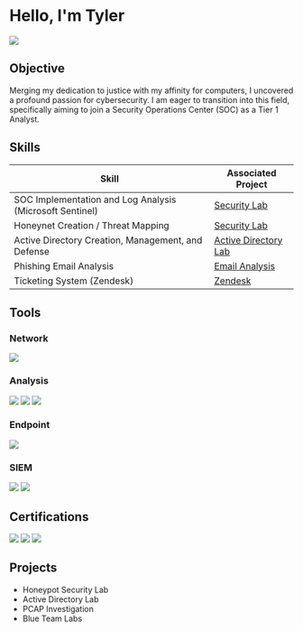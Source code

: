 # Hello, I'm Tyler
<a href="https://www.linkedin.com/in/TyDusseau/"><img src="https://img.shields.io/badge/-LinkedIn-0072b1?&style=for-the-badge&logo=linkedin&logoColor=white" /></a>

## Objective

Merging my dedication to justice with my affinity for computers, I uncovered a profound passion for cybersecurity. I am eager to transition into this field, specifically aiming to join a Security Operations Center (SOC) as a Tier 1 Analyst.

## Skills

| Skill                                         | Associated Project         |
|-----------------------------------------------|----------------------------|
| SOC Implementation and Log Analysis (Microsoft Sentinel)          | <a href="https://github.com/TyDusseau/SecurityLab">Security Lab</a>|
| Honeynet Creation / Threat Mapping | <a href="https://github.com/TyDusseau/SecurityLab">Security Lab</a>|
| Active Directory Creation, Management, and Defense         | <a href="https://github.com/TyDusseau/ADLab">Active Directory Lab</a>|
| Phishing Email Analysis      | <a href="https://github.com/TyDusseau/Email_Analysis">Email Analysis</a> |
| Ticketing System (Zendesk)      | <a href="https://github.com/TyDusseau/Zendesk">Zendesk</a> |

## Tools

### Network
<div>
  <a href="https://www.wireshark.org/" target="_blank"><img src="https://img.shields.io/badge/-Wireshark-1679A7?&style=for-the-badge&logo=Wireshark&logoColor=white" /></a>

</div>

### Analysis
<div>
    <a href="https://gchq.github.io/CyberChef/" target="_blank"><img src="https://img.shields.io/badge/-CyberChef-000000?&style=for-the-badge&logo=CyberChef&logoColor=white" /></a>
  <a href="https://notepad-plus-plus.org/" target="_blank"><img src="https://img.shields.io/badge/-Notepad++-1679A7?&style=for-the-badge&logo=notepad%2B%2B&logoColor=white" /></a>
  <a href="https://mh-nexus.de/en/hxd/" target="_blank"><img src="https://img.shields.io/badge/-HxD-FF0000?&style=for-the-badge&logo=hxd&logoColor=white" /></a>
</div>

### Endpoint
<div>
       <a href="https://www.microsoft.com/en-us/security/business/endpoint-security/microsoft-defender-endpoint" target="_blank"><img src="https://img.shields.io/badge/-Microsoft_Defender_for_Endpoint-00A4EF?&&style=for-the-badge&logo=Microsoft&logoColor=white" /></a>
</div>

### SIEM
<div>
  <a href="https://azure.microsoft.com/en-us/products/microsoft-sentinel" target="_blank"><img src="https://img.shields.io/badge/-Microsoft_Sentinel-0078D4?&style=for-the-badge&logo=Microsoft&logoColor=white" /></a>
  <a href="https://www.splunk.com/" target="_blank"><img src="https://img.shields.io/badge/-Splunk-000000?&style=for-the-badge&logo=Splunk&logoColor=white" /></a>

</div>

## Certifications
<div>
  <a href="https://grow.google/certificates/cybersecurity" target="_blank"><img src="https://img.shields.io/badge/-Google_Cybersecurity_Professional-4285F4?&style=for-the-badge&logo=google&logoColor=white" /></a>
  <a href="https://www.qualys.com/training/course/vulnerability-management/" target="_blank"><img src="https://img.shields.io/badge/-Qualys_Vulnerability_Management_Detection_and_Response-FF0000?&style=for-the-badge&logo=Qualys&logoColor=white" /></a>
  <a href="https://training.fema.gov/is/courseoverview.aspx?code=IS-100.c" target="_blank"><img src="https://img.shields.io/badge/-FEMA_National_Incident_Management_System-000000?&style=for-the-badge&logoColor=white" /></a>
</div>

## Projects
- Honeypot Security Lab
- Active Directory Lab
- PCAP Investigation
- Blue Team Labs
